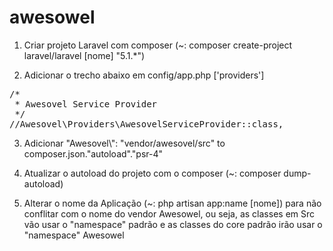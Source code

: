 # awesowel

1. Criar projeto Laravel com composer (~: composer create-project laravel/laravel [nome] "5.1.*")

2. Adicionar o trecho abaixo em config/app.php ['providers']
<pre>
/*
 * Awesovel Service Provider
 */
//Awesovel\Providers\AwesovelServiceProvider::class,
</pre>

3. Adicionar "Awesovel\\": "vendor/awesovel/src" to composer.json."autoload"."psr-4"

4. Atualizar o autoload do projeto com o composer (~: composer dump-autoload)

5. Alterar o nome da Aplicação (~: php artisan app:name [nome]) para não conflitar com o nome do vendor Awesowel, ou seja, as classes em Src vão usar o "namespace" padrão e as classes do core padrão irão usar o "namespace" Awesowel

